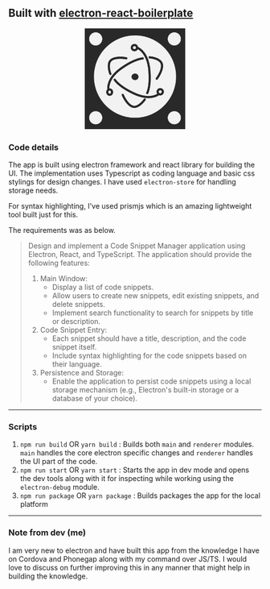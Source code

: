 ## Built with [electron-react-boilerplate](https://github.com/electron-react-boilerplate/electron-react-boilerplate)

<p align="center">
<img src=".erb/img/erb-logo.png" width="200px" />
</p>

### Code details

The app is built using electron framework and react library for building the UI. The implementation uses Typescript as coding language and basic css stylings for design changes. I have used `electron-store` for handling storage needs.

For syntax highlighting, I've used prismjs which is an amazing lightweight tool built just for this.

The requirements was as below.

> Design and implement a Code Snippet Manager application using Electron, React, and TypeScript. The application should provide the following features:
>
> 1. Main Window:
>    * Display a list of code snippets.
>    * Allow users to create new snippets, edit existing snippets, and delete snippets.
>    * Implement search functionality to search for snippets by title or description.
> 2. Code Snippet Entry:
>    - Each snippet should have a title, description, and the code snippet itself.
>    - Include syntax highlighting for the code snippets based on their language.
> 3. Persistence and Storage:
>    * Enable the application to persist code snippets using a local storage mechanism (e.g., Electron's built-in storage or a database of your choice).

---

### Scripts

1. `npm run build` OR `yarn build` : Builds both `main` and `renderer` modules. `main` handles the core electron specific changes and `renderer` handles the UI part of the code.
2. `npm run start` OR `yarn start` : Starts the app in dev mode and opens the dev tools along with it for inspecting while working using the `electron-debug` module.
3. `npm run package` OR `yarn package` : Builds packages the app for the local platform

---

### Note from dev (me)

I am very new to electron and have built this app from the knowledge I have on Cordova and Phonegap along with my command over JS/TS. I would love to discuss on further improving this in any manner that might help in building the knowledge.
